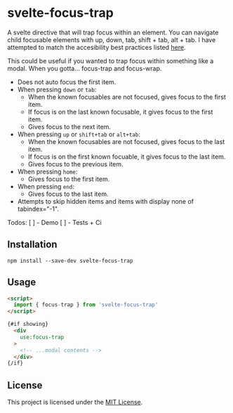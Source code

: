 # svelte-focus-trap

<!-- ![npm](https://img.shields.io/npm/v/ember-trap-focus) -->

A svelte directive that will trap focus within an element.
You can navigate child focusable elements with up, down, tab, shift + tab, alt + tab. I have attempted to match the accesibility best practices listed [here](https://www.w3.org/TR/wai-aria-practices/examples/menu-button/menu-button-links.html).

This could be useful if you wanted to trap focus within something like a modal. When you gotta... focus-trap and focus-wrap.

* Does not auto focus the first item.
  <!-- * Scope this [auto-focus modifier](https://github.com/qonto/ember-autofocus-modifier) out if you need that. -->
* When pressing `down` or `tab`:
  * When the known focusables are not focused, gives focus to the first item.
  * If focus is on the last known focusable, it gives focus to the first item.
  * Gives focus to the next item.
* When pressing `up` or `shift+tab` or `alt+tab`:
  * When the known focusables are not focused, gives focus to the last item.
  * If focus is on the first known focuable, it gives focus to the last item.
  * Gives focus to the previous item.
* When pressing `home`:
  * Gives focus to the first item.
* When pressing `end`:
  * Gives focus to the last item.
* Attempts to skip hidden items and items with display none of tabindex="-1".


Todos:
[ ] - Demo
[ ] - Tests + Ci

Installation
------------------------------------------------------------------------------

```
npm install --save-dev svelte-focus-trap
```

Usage
------------------------------------------------------------------------------

```html
<script>
  import { focus-trap } from 'svelte-focus-trap'
</script>

{#if showing}
  <div
    use:focus-trap
  > 
    <!-- ...modal contents -->
  </div>
{/if}
```

License
------------------------------------------------------------------------------

This project is licensed under the [MIT License](LICENSE.md).